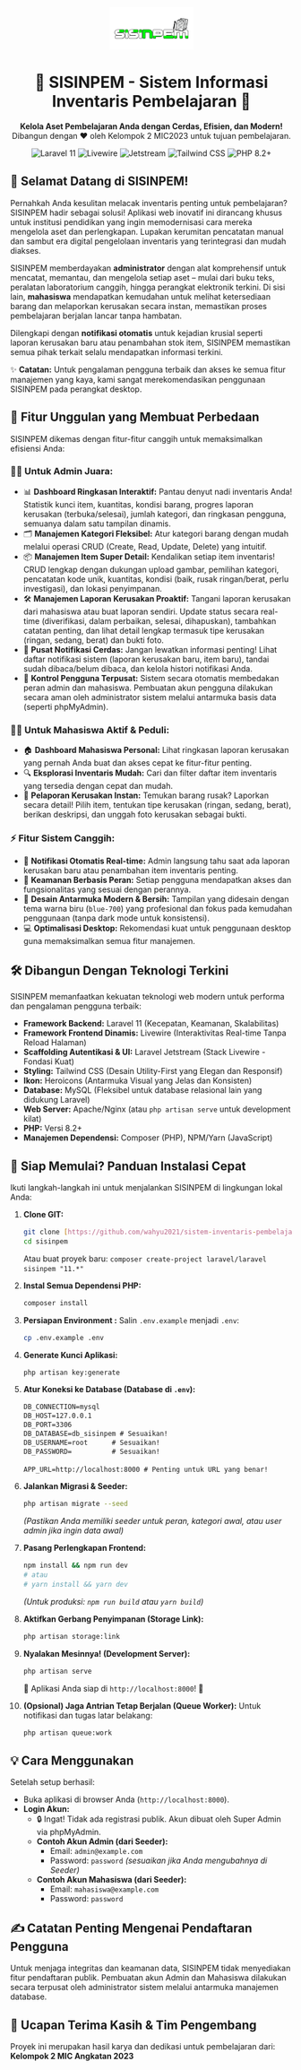 <p align="center">
  <img src="public\images\icon-web.png" alt="SISINPEM Logo" width="150"/>
</p>

<h1 align="center">🚀 SISINPEM - Sistem Informasi Inventaris Pembelajaran 🚀</h1>

<p align="center">
  <strong>Kelola Aset Pembelajaran Anda dengan Cerdas, Efisien, dan Modern!</strong><br>
  Dibangun dengan ❤️ oleh Kelompok 2 MIC2023 untuk tujuan pembelajaran.
</p>

<p align="center">
  <img src="https://img.shields.io/badge/Laravel-11-FF2D20?style=for-the-badge&logo=laravel" alt="Laravel 11">
  <img src="https://img.shields.io/badge/Livewire-✓-FB70A9?style=for-the-badge&logo=livewire" alt="Livewire">
  <img src="https://img.shields.io/badge/Jetstream-✓-14B8A6?style=for-the-badge" alt="Jetstream">
  <img src="https://img.shields.io/badge/Tailwind_CSS-✓-38B2AC?style=for-the-badge&logo=tailwind-css" alt="Tailwind CSS">
  <img src="https://img.shields.io/badge/PHP-8.2%2B-777BB4?style=for-the-badge&logo=php" alt="PHP 8.2+">
</p>

## 👋 Selamat Datang di SISINPEM!

Pernahkah Anda kesulitan melacak inventaris penting untuk pembelajaran? SISINPEM hadir sebagai solusi! Aplikasi web inovatif ini dirancang khusus untuk institusi pendidikan yang ingin memodernisasi cara mereka mengelola aset dan perlengkapan. Lupakan kerumitan pencatatan manual dan sambut era digital pengelolaan inventaris yang terintegrasi dan mudah diakses.

SISINPEM memberdayakan **administrator** dengan alat komprehensif untuk mencatat, memantau, dan mengelola setiap aset – mulai dari buku teks, peralatan laboratorium canggih, hingga perangkat elektronik terkini. Di sisi lain, **mahasiswa** mendapatkan kemudahan untuk melihat ketersediaan barang dan melaporkan kerusakan secara instan, memastikan proses pembelajaran berjalan lancar tanpa hambatan.

Dilengkapi dengan **notifikasi otomatis** untuk kejadian krusial seperti laporan kerusakan baru atau penambahan stok item, SISINPEM memastikan semua pihak terkait selalu mendapatkan informasi terkini.

✨ **Catatan:** Untuk pengalaman pengguna terbaik dan akses ke semua fitur manajemen yang kaya, kami sangat merekomendasikan penggunaan SISINPEM pada perangkat desktop.

## 🌟 Fitur Unggulan yang Membuat Perbedaan

SISINPEM dikemas dengan fitur-fitur canggih untuk memaksimalkan efisiensi Anda:

### 👨‍💻 Untuk Admin Juara:

-   📊 **Dashboard Ringkasan Interaktif:** Pantau denyut nadi inventaris Anda! Statistik kunci item, kuantitas, kondisi barang, progres laporan kerusakan (terbuka/selesai), jumlah kategori, dan ringkasan pengguna, semuanya dalam satu tampilan dinamis.
-   🗂️ **Manajemen Kategori Fleksibel:** Atur kategori barang dengan mudah melalui operasi CRUD (Create, Read, Update, Delete) yang intuitif.
-   📦 **Manajemen Item Super Detail:** Kendalikan setiap item inventaris! CRUD lengkap dengan dukungan upload gambar, pemilihan kategori, pencatatan kode unik, kuantitas, kondisi (baik, rusak ringan/berat, perlu investigasi), dan lokasi penyimpanan.
-   🛠️ **Manajemen Laporan Kerusakan Proaktif:** Tangani laporan kerusakan dari mahasiswa atau buat laporan sendiri. Update status secara real-time (diverifikasi, dalam perbaikan, selesai, dihapuskan), tambahkan catatan penting, dan lihat detail lengkap termasuk tipe kerusakan (ringan, sedang, berat) dan bukti foto.
-   🔔 **Pusat Notifikasi Cerdas:** Jangan lewatkan informasi penting! Lihat daftar notifikasi sistem (laporan kerusakan baru, item baru), tandai sudah dibaca/belum dibaca, dan kelola histori notifikasi Anda.
-   👤 **Kontrol Pengguna Terpusat:** Sistem secara otomatis membedakan peran admin dan mahasiswa. Pembuatan akun pengguna dilakukan secara aman oleh administrator sistem melalui antarmuka basis data (seperti phpMyAdmin).

### 🧑‍🎓 Untuk Mahasiswa Aktif & Peduli:

-   🏠 **Dashboard Mahasiswa Personal:** Lihat ringkasan laporan kerusakan yang pernah Anda buat dan akses cepat ke fitur-fitur penting.
-   🔍 **Eksplorasi Inventaris Mudah:** Cari dan filter daftar item inventaris yang tersedia dengan cepat dan mudah.
-   📝 **Pelaporan Kerusakan Instan:** Temukan barang rusak? Laporkan secara detail! Pilih item, tentukan tipe kerusakan (ringan, sedang, berat), berikan deskripsi, dan unggah foto kerusakan sebagai bukti.

### ⚡ Fitur Sistem Canggih:

-   🤖 **Notifikasi Otomatis Real-time:** Admin langsung tahu saat ada laporan kerusakan baru atau penambahan item inventaris penting.
-   🔐 **Keamanan Berbasis Peran:** Setiap pengguna mendapatkan akses dan fungsionalitas yang sesuai dengan perannya.
-   🎨 **Desain Antarmuka Modern & Bersih:** Tampilan yang didesain dengan tema warna biru (`blue-700`) yang profesional dan fokus pada kemudahan penggunaan (tanpa dark mode untuk konsistensi).
-   💻 **Optimalisasi Desktop:** Rekomendasi kuat untuk penggunaan desktop guna memaksimalkan semua fitur manajemen.

## 🛠️ Dibangun Dengan Teknologi Terkini

SISINPEM memanfaatkan kekuatan teknologi web modern untuk performa dan pengalaman pengguna terbaik:

-   **Framework Backend:** Laravel 11 (Kecepatan, Keamanan, Skalabilitas)
-   **Framework Frontend Dinamis:** Livewire (Interaktivitas Real-time Tanpa Reload Halaman)
-   **Scaffolding Autentikasi & UI:** Laravel Jetstream (Stack Livewire - Fondasi Kuat)
-   **Styling:** Tailwind CSS (Desain Utility-First yang Elegan dan Responsif)
-   **Ikon:** Heroicons (Antarmuka Visual yang Jelas dan Konsisten)
-   **Database:** MySQL (Fleksibel untuk database relasional lain yang didukung Laravel)
-   **Web Server:** Apache/Nginx (atau `php artisan serve` untuk development kilat)
-   **PHP:** Versi 8.2+
-   **Manajemen Dependensi:** Composer (PHP), NPM/Yarn (JavaScript)

## 🚀 Siap Memulai? Panduan Instalasi Cepat

Ikuti langkah-langkah ini untuk menjalankan SISINPEM di lingkungan lokal Anda:

1.  **Clone GIT:**

    ```bash
    git clone [https://github.com/wahyu2021/sistem-inventaris-pembelajaran.git](https://github.com/wahyu2021/sistem-inventaris-pembelajaran.git) sisinpem
    cd sisinpem
    ```

    Atau buat proyek baru: `composer create-project laravel/laravel sisinpem "11.*"`

2.  **Instal Semua Dependensi PHP:**

    ```bash
    composer install
    ```

3.  **Persiapan Environment :**
    Salin `.env.example` menjadi `.env`:

    ```bash
    cp .env.example .env
    ```

4.  **Generate Kunci Aplikasi:**

    ```bash
    php artisan key:generate
    ```

5.  **Atur Koneksi ke Database (Database di `.env`):**

    ```env
    DB_CONNECTION=mysql
    DB_HOST=127.0.0.1
    DB_PORT=3306
    DB_DATABASE=db_sisinpem # Sesuaikan!
    DB_USERNAME=root      # Sesuaikan!
    DB_PASSWORD=          # Sesuaikan!

    APP_URL=http://localhost:8000 # Penting untuk URL yang benar!
    ```

6.  **Jalankan Migrasi & Seeder:**

    ```bash
    php artisan migrate --seed
    ```

    _(Pastikan Anda memiliki seeder untuk peran, kategori awal, atau user admin jika ingin data awal)_

7.  **Pasang Perlengkapan Frontend:**

    ```bash
    npm install && npm run dev
    # atau
    # yarn install && yarn dev
    ```

    _(Untuk produksi: `npm run build` atau `yarn build`)_

8.  **Aktifkan Gerbang Penyimpanan (Storage Link):**

    ```bash
    php artisan storage:link
    ```

9.  **Nyalakan Mesinnya! (Development Server):**

    ```bash
    php artisan serve
    ```

    🎉 Aplikasi Anda siap di `http://localhost:8000`! 🎉

10. **(Opsional) Jaga Antrian Tetap Berjalan (Queue Worker):**
    Untuk notifikasi dan tugas latar belakang:
    ```bash
    php artisan queue:work
    ```

## 💡 Cara Menggunakan

Setelah setup berhasil:

-   Buka aplikasi di browser Anda (`http://localhost:8000`).
-   **Login Akun:**
    -   🔒 Ingat! Tidak ada registrasi publik. Akun dibuat oleh Super Admin via phpMyAdmin.
    -   **Contoh Akun Admin (dari Seeder):**
        -   Email: `admin@example.com`
        -   Password: `password` _(sesuaikan jika Anda mengubahnya di Seeder)_
    -   **Contoh Akun Mahasiswa (dari Seeder):**
        -   Email: `mahasiswa@example.com`
        -   Password: `password`

## ✍️ Catatan Penting Mengenai Pendaftaran Pengguna

Untuk menjaga integritas dan keamanan data, SISINPEM tidak menyediakan fitur pendaftaran publik. Pembuatan akun Admin dan Mahasiswa dilakukan secara terpusat oleh administrator sistem melalui antarmuka manajemen database.

## 🙏 Ucapan Terima Kasih & Tim Pengembang

Proyek ini merupakan hasil karya dan dedikasi untuk pembelajaran dari:
**Kelompok 2 MIC Angkatan 2023**
